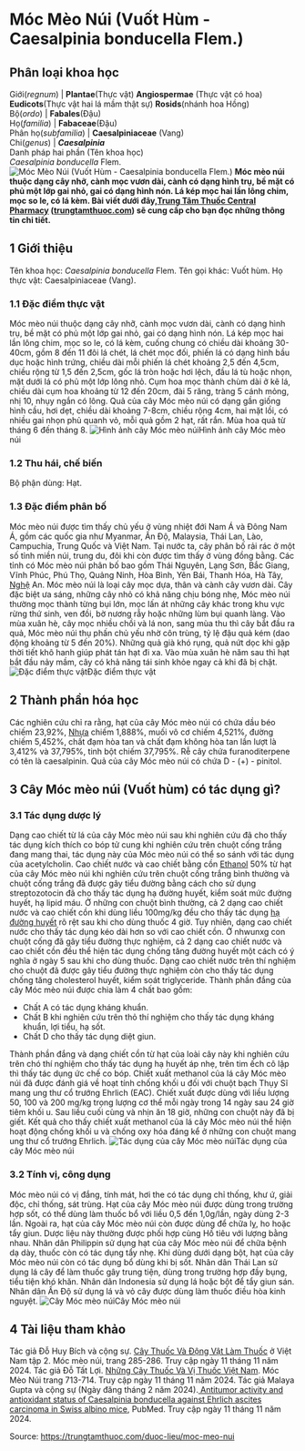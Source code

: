 # Móc Mèo Núi (Vuốt Hùm - Caesalpinia bonducella Flem.)

Phân loại khoa học  
---  
Giới(_regnum_) |  **Plantae**(Thực vật) **Angiospermae** (Thực vật có hoa) **Eudicots**(Thực vật hai lá mầm thật sự) **Rosids**(nhánh hoa Hồng)  
Bộ(_ordo_) | **Fabales**(Đậu)  
Họ(_familia_) | **Fabaceae**(Đậu)  
Phân họ(_subfamilia_) | **Caesalpiniaceae** (Vang)  
Chi(_genus_) | **_Caesalpinia_**  
Danh pháp hai phần (Tên khoa học)  
_Caesalpinia bonducella_ Flem.  
![Móc Mèo Núi \(Vuốt Hùm - Caesalpinia bonducella Flem.\)](https://trungtamthuoc.com/images/others/moc-meo-nui-1034.jpg)
**Móc mèo núi thuộc dạng cây nhỡ, cành mọc vươn dài, cành có dạng hình trụ, bề mặt có phủ một lớp gai nhỏ, gai có dạng hình nón. Lá kép mọc hai lần lông chim, mọc so le, có lá kèm. Bài viết dưới đây,[Trung Tâm Thuốc Central Pharmacy](https://trungtamthuoc.com/ "Trung Tâm Thuốc Central Pharmacy") ([trungtamthuoc.com](https://trungtamthuoc.com/ "trungtamthuoc.com")) sẽ cung cấp cho bạn đọc những thông tin chi tiết.**
##  1 Giới thiệu
Tên khoa học: _Caesalpinia bonducella_ Flem.
Tên gọi khác: Vuốt hùm.
Họ thực vật: Caesalpiniaceae (Vang).
### 1.1 Đặc điểm thực vật
Móc mèo núi thuộc dạng cây nhỡ, cành mọc vươn dài, cành có dạng hình trụ, bề mặt có phủ một lớp gai nhỏ, gai có dạng hình nón.
Lá kép mọc hai lần lông chim, mọc so le, có lá kèm, cuống chung có chiều dài khoảng 30-40cm, gồm 8 đến 11 đôi lá chét, lá chét mọc đối, phiến lá có dạng hình bầu dục hoặc hình trứng, chiều dài mỗi phiến lá chét khoảng 2,5 đến 4,5cm, chiều rộng từ 1,5 đến 2,5cm, gốc lá tròn hoặc hơi lệch, đầu lá tù hoặc nhọn, mặt dưới lá có phủ một lớp lông nhỏ.
Cụm hoa mọc thành chùm dài ở kẽ lá, chiều dài cụm hoa khoảng từ 12 đến 20cm, đài 5 răng, tràng 5 cánh mỏng, nhị 10, nhụy ngắn có lông.
Quả của cây Móc mèo núi có dạng gần giống hình cầu, hơi dẹt, chiều dài khoảng 7-8cm, chiều rộng 4cm, hai mặt lồi, có nhiều gai nhọn phủ quanh vỏ, mỗi quả gồm 2 hạt, rất rắn.
Mùa hoa quả từ tháng 6 đến tháng 8.
![Hình ảnh cây Móc mèo núi](https://trungtamthuoc.com/images/item/moc-meo-nui-0.jpg)Hình ảnh cây Móc mèo núi
### 1.2 Thu hái, chế biến
Bộ phận dùng: Hạt.
### 1.3 Đặc điểm phân bố
Móc mèo núi được tìm thấy chủ yếu ở vùng nhiệt đới Nam Á và Đông Nam Á, gồm các quốc gia như Myanmar, Ấn Độ, Malaysia, Thái Lan, Lào, Campuchia, Trung Quốc và Việt Nam.
Tại nước ta, cây phân bố rải rác ở một số tỉnh miền núi, trung du, đôi khi còn được tìm thấy ở vùng đồng bằng. Các tỉnh có Móc mèo núi phân bố bao gồm Thái Nguyên, Lạng Sơn, Bắc Giang, Vĩnh Phúc, Phú Thọ, Quảng Ninh, Hòa Bình, Yên Bái, Thanh Hóa, Hà Tây, [Nghệ](https://trungtamthuoc.com/hoat-chat/nghe "Nghệ") An.
Móc mèo núi là loại cây mọc dựa, thân và cành cây vươn dài. Cây đặc biệt ưa sáng, những cây nhỏ có khả năng chịu bóng nhẹ, Móc mèo núi thường mọc thành từng bụi lớn, mọc lấn át những cây khác trong khu vực rừng thứ sinh, ven đồi, bờ nương rẫy hoặc những lùm bụi quanh làng.
Vào mùa xuân hè, cây mọc nhiều chồi và lá non, sang mùa thu thì cây bắt đầu ra quả, Móc mèo núi thụ phấn chủ yếu nhờ côn trùng, tỷ lệ đậu quả kém (dao động khoảng từ 5 đến 20%). Những quả già khó rụng, quả nứt dọc khi gặp thời tiết khô hanh giúp phát tán hạt đi xa. Vào mùa xuân hè năm sau thì hạt bắt đầu nảy mầm, cây có khả năng tái sinh khỏe ngay cả khi đã bị chặt.
![Đặc điểm thực vật](https://trungtamthuoc.com/images/item/moc-meo-nui-1.jpg)Đặc điểm thực vật
##  2 Thành phần hóa học
Các nghiên cứu chỉ ra rằng, hạt của cây Móc mèo núi có chứa dầu béo chiếm 23,92%, [Nhựa](https://trungtamthuoc.com/hoat-chat/nhua "Nhựa") chiếm 1,888%, muối vô cơ chiếm 4,521%, đường chiếm 5,452%, chất đạm hòa tan và chất đạm không hòa tan lần lượt là 3,412% và 37,795%, tinh bột chiếm 37,795%.
Rễ cây chứa furanoditerpene có tên là caesalpinin.
Quả của cây Móc mèo núi có chứa D - (+) - pinitol.
##  3 Cây Móc mèo núi (Vuốt hùm) có tác dụng gì?
### 3.1 Tác dụng dược lý
Dạng cao chiết từ lá của cây Móc mèo núi sau khi nghiên cứu đã cho thấy tác dụng kích thích co bóp tử cung khi nghiên cứu trên chuột cống trắng đang mang thai, tác dụng này của Móc mèo núi có thể so sánh với tác dụng của acetylcholin.
Cao chiết nước và cao chiết bằng cồn [Ethanol](https://trungtamthuoc.com/hoat-chat/ethanol "Ethanol") 50% từ hạt của cây Móc mèo núi khi nghiên cứu trên chuột cống trắng bình thường và chuột cống trắng đã được gây tiểu đường bằng cách cho sử dụng streptozotocin đã cho thấy tác dụng hạ đường huyết, kiểm soát mức đường huyết, hạ lipid máu. Ở những con chuột bình thường, cả 2 dạng cao chiết nước và cao chiết cồn khi dùng liều 100mg/kg đều cho thấy tác dụng [hạ đường huyết](https://trungtamthuoc.com/bai-viet/ha-glucose-mau "hạ đường huyết") rõ rệt sau khi cho dùng thuốc 4 giờ. Tuy nhiên, dạng cao chiết nước cho thấy tác dụng kéo dài hơn so với cao chiết cồn. Ở nhwunxg con chuột cống đã gây tiểu đường thực nghiệm, cả 2 dạng cao chiết nước và cao chiết cồn đều thể hiện tác dụng chống tăng đường huyết một cách có ý nghĩa ở ngày 5 sau khi cho dùng thuốc. Dạng cao chiết nước trên thí nghiệm cho chuột đã được gây tiểu đường thực nghiệm còn cho thấy tác dụng chống tăng cholesterol huyết, kiểm soát triglyceride.
Thành phần đắng của cây Móc mèo núi được chia làm 4 chất bao gồm:
  * Chất A có tác dụng kháng khuẩn.
  * Chất B khi nghiên cứu trên thỏ thí nghiệm cho thấy tác dụng kháng khuẩn, lợi tiểu, hạ sốt.
  * Chất D cho thấy tác dụng diệt giun.


Thành phần đắng và dạng chiết cồn từ hạt của loài cây này khi nghiên cứu trên chó thí nghiệm cho thấy tác dụng hạ huyết áp nhẹ, trên tim ếch cô lập thì thấy tác dụng ức chế co bóp.
Chiết xuất methanol của lá cây Móc mèo núi đã được đánh giá về hoạt tính chống khối u đối với chuột bạch Thụy Sĩ mang ung thư cổ trướng Ehrlich (EAC). Chiết xuất được dùng với liều lượng 50, 100 và 200 mg/kg trọng lượng cơ thể mỗi ngày trong 14 ngày sau 24 giờ tiêm khối u. Sau liều cuối cùng và nhịn ăn 18 giờ, những con chuột này đã bị giết. Kết quả cho thấy chiết xuất methanol của lá cây Móc mèo núi thể hiện hoạt động chống khối u và chống oxy hóa đáng kể ở những con chuột mang ung thư cổ trướng Ehrlich.
![Tác dụng của cây Móc mèo núi](https://trungtamthuoc.com/images/item/moc-meo-nui-2.jpg)Tác dụng của cây Móc mèo núi
### 3.2 Tính vị, công dụng
Móc mèo núi có vị đắng, tính mát, hơi the có tác dụng chỉ thống, khư ứ, giải độc, chỉ thống, sát trùng.
Hạt của cây Móc mèo núi được dùng trong trường hợp sốt, có thể dùng làm thuốc bổ với liều 0,5 đến 1,0g/lần, ngày dùng 2-3 lần. Ngoài ra, hạt của cây Móc mèo núi còn được dùng để chữa lỵ, ho hoặc tẩy giun. Dược liệu này thường được phối hợp cùng Hồ tiêu với lượng bằng nhau.
Nhân dân Philippin sử dụng hạt của cây Móc mèo núi để chữa bệnh dạ dày, thuốc còn có tác dụng tẩy nhẹ. Khi dùng dưới dạng bột, hạt của cây Móc mèo núi còn có tác dụng bổ dùng khi bị sốt.
Nhân dân Thái Lan sử dụng lá cây để làm thuốc gây trung tiện, dùng trong trường hợp đầy bụng, tiểu tiện khó khăn.
Nhân dân Indonesia sử dụng lá hoặc bột để tẩy giun sán.
Nhân dân Ấn Độ sử dụng lá và vỏ cây được dùng làm thuốc điều hòa kinh nguyệt.
![Cây Móc mèo núi](https://trungtamthuoc.com/images/item/moc-meo-nui-3.jpg)Cây Móc mèo núi
##  4 Tài liệu tham khảo
Tác giả Đỗ Huy Bích và cộng sự. [Cây Thuốc Và Động Vật Làm Thuốc](https://trungtamthuoc.com/bai-viet/doc-online-va-tai-mien-phi-pdf-sach-cay-thuoc-va-dong-vat-lam-thuoc-o-viet-nam "Cây Thuốc Và Động Vật Làm Thuốc") ở Việt Nam tập 2. Móc mèo núi, trang 285-286. Truy cập ngày 11 tháng 11 năm 2024.
Tác giả Đỗ Tất Lợi. [Những Cây Thuốc Và Vị Thuốc Việt Nam](https://trungtamthuoc.com/duoc-lieu "Những Cây Thuốc Và Vị Thuốc Việt Nam"). Móc Mèo Núi trang 713-714. Truy cập ngày 11 tháng 11 năm 2024.
Tác giả Malaya Gupta và cộng sự (Ngày đăng tháng 2 năm 2024).[ Antitumor activity and antioxidant status of Caesalpinia bonducella against Ehrlich ascites carcinoma in Swiss albino mice](https://pubmed.ncbi.nlm.nih.gov/14978356/), PubMed. Truy cập ngày 11 tháng 11 năm 2024.


Source: https://trungtamthuoc.com/duoc-lieu/moc-meo-nui